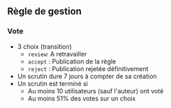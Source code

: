 ## Règle de gestion

### Vote
* 3 choix (transition)
  * `review`: A retravailler
  * `accept` : Publication de la règle
  * `reject` : Publication rejetée définitivement
* Un scrutin dure 7 jours à compter de sa création
* Un scrutin est terminé si
  * Au moins 10 utilisateurs (sauf l'auteur) ont voté
  * Au moins 51% des votes sur un choix